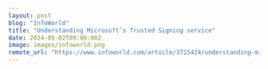 ```yaml
---
layout: post
blog: "InfoWorld"
title: "Understanding Microsoft’s Trusted Signing service"
date: 2024-05-02T09:00:00Z
image: images/infoworld.png
remote_url: "https://www.infoworld.com/article/3715424/understanding-microsofts-trusted-signing-service.html#tk.rss_applicationdevelopment"
---
```

